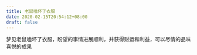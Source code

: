 ```yaml
---
title: 老鼠嗑坏了衣服
date: 2020-02-15T20:54:12+08:00
draft: false
---
```


梦见老鼠嗑坏了衣服，盼望的事情进展顺利，并获得财运和利益，可以尽情的品味喜悦的成果
